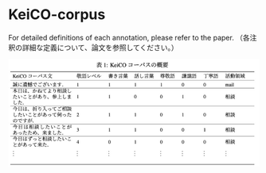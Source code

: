 # KeiCO-corpus

For detailed definitions of each annotation, please refer to the paper. 
（各注釈の詳細な定義について、論文を参照してください。）
  
 
![image](https://github.com/Liumx2020/KeiCO-corpus/blob/main/IMG/keico1.jpg?raw=true)  
